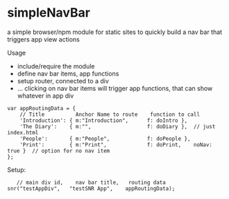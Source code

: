 
# simpleNavBar

a simple browser/npm module for static sites to quickly build a nav bar that triggers app view actions

Usage

* include/require the module
* define nav bar items, app functions
* setup router, connected to a div
* ... clicking on nav bar items will trigger app functions, that can show whatever in app div

```
var appRoutingData = {
    // Title		  Anchor Name to route    function to call
    'Introduction': { m:"Introduction",      f: doIntro },
    'The Diary':    { m:"",                  f: doDiary },  // just index.html
    'People':       { m:"People",            f: doPeople },
    'Print':        { m:"Print",             f: doPrint,    noNav: true }  // option for no nav item
};
```

Setup:
```
   // main div id,    nav bar title,   routing data
snr("testAppDiv",   "testSNR App",    appRoutingData);
```
